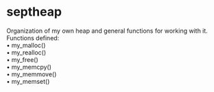 # septheap
Organization of my own heap and general functions for working with it.  
Functions defined:  
• my_malloc()  
• my_realloc()  
• my_free()  
• my_memcpy()  
• my_memmove()  
• my_memset()  
